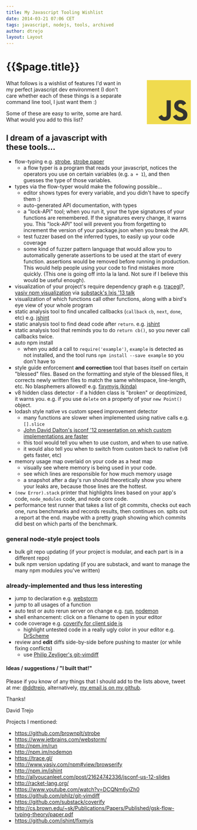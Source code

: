 ```yaml
---
title: My Javascript Tooling Wishlist
date: 2014-03-21 07:06 CET
tags: javascript, nodejs, tools, archived
author: dtrejo
layout: Layout
---
```

# {{$page.title}}

<img src="./images/js-logo.png" height="120px" style="float:right; padding: 0 0 3.2rem 3.2rem;" />

What follows is a wishlist of features I'd want in my perfect javascript
dev environment (I don't care whether each of these things is a separate command
line tool, I just want them :)

<!-- more -->

Some of these are easy to write, some are hard. What would you add to this list?

## I dream of a javascript with these tools...
- flow-typing e.g. [strobe][1], [strobe paper][15]
  - a flow typer is a program that reads your javascript, notices the
    operators you use on certain variables (e.g. `a + 1`), and then guesses
    the type of those variables.
- types via the flow-typer would make the following possible...
  - editor shows types for every variable, and you didn't have to specify them
    :)
  - auto-generated API documentation, with types
  - a "lock-API" tool; when you run it, your the type signatures of your
    functions are remembered. If the signatures every change, it warns you.
    This "lock-API" tool will prevent you from forgetting to increment the
    version of your package.json when you break the API.
  - test fuzzer based on the inferred types, to easily up your code coverage
  - some kind of fuzzer pattern language that would allow you to automatically
    generate assertions to be used at the start of every function. assertions
    would be removed before running in production. This would help people
    using your code to find mistakes more quickly. (This one is going off into
    la la land. Not sure if I believe this would be useful enough).
- visualization of your project's require dependency graph e.g. [tracegl][5]?, [yasiv npm visualization][6] via [substack's lxjs '13 talk][10]
- visualization of which functions call other functions, along with a bird's eye
  view of your whole program
- static analysis tool to find uncalled callbacks (`callback` `cb`, `next`,
  `done`, etc) e.g. [jshint][7]
- static analysis tool to find dead code after `return`. e.g. [jshint][7]
- static analysis tool that reminds you to do `return cb()`, so you never call
  callbacks twice.
- auto npm install
  - when you add a call to `require('example')`, `example` is detected as not
    installed, and the tool runs `npm install --save example` so you don't
    have to
- style guide enforcement **and correction** tool that bases itself on certain
  "blessed" files. Based on the formatting and style of the blessed files, it
  corrects newly written files to match the same whitespace, line-length, etc.
  No blasphemers allowed! e.g. [fixymyjs (kinda)][16]
- v8 hidden class detector - if a hidden class is "broken" or deoptimized, it
  warns you. e.g. if you use `delete` on a property of your `new Point()`
  object.
- lodash style native vs custom speed improvement detector
  - many functions are slower when implemented using native calls e.g. `[].slice`
  - [John David Dalton's jsconf '12 presentation on which custom implementations are faster][8]
  - this tool would tell you when to use custom, and when to use native.
  - it would also tell you when to switch from custom back to native (v8 gets
    faster, etc)
- memory usage map overlaid on your code as a heat map
  - visually see where memory is being used in your code.
  - see which lines are responsible for how much memory usage
  - a snapshot after a day's run should theoretically show you where your
    leaks are, because those lines are the hottest.
- `(new Error).stack` printer that highlights lines based on your app's code,
  `node_modules` code, and node core code.
- performance test runner that takes a list of git commits, checks out each one,
  runs benchmarks and records results, then continues on. spits out a report at
  the end. maybe with a pretty graph showing which commits did best on which
  parts of the benchmark.

### general node-style project tools
- bulk git repo updating (if your project is modular, and each part is in a
  different repo)
- bulk npm version updating (if you are substack, and want to manage the many
  npm modules you've written)

### already-implemented and thus less interesting
- jump to declaration e.g. [webstorm][2]
- jump to all usages of a function
- auto test or auto rerun server on change e.g. [run][3], [nodemon][4]
- shell enhancement: click on a filename to open in your editor
- code coverage e.g. [coverify for client side js][14]
  - highlight untested code in a really ugly color in your editor
    e.g. [DrScheme][9]
- review and **edit** diffs side-by-side before pushing to master (or while fixing
  conflicts)
  - use [Philip Zeyliger's git-vimdiff][13]

#### Ideas / suggestions / "I built that!"
Please if you know of any things that I should add to the lists above, tweet
at me: [@ddtrejo][11], alternatively, [my email is on my github][12].

Thanks!

David Trejo

[1]: https://github.com/brownplt/strobe
[2]: https://www.jetbrains.com/webstorm/
[3]: http://npm.im/run
[4]: http://npm.im/nodemon
[5]: https://trace.gl/
[6]: http://www.yasiv.com/npm#view/browserify
[7]: http://npm.im/jshint
[8]: http://allyoucanleet.com/post/21624742336/jsconf-us-12-slides
[9]: http://racket-lang.org/
[10]:https://www.youtube.com/watch?v=DCQNm6yiZh0
[13]:https://github.com/philz/git-vimdiff
[14]:https://github.com/substack/coverify
[15]:http://cs.brown.edu/~sk/Publications/Papers/Published/gsk-flow-typing-theory/paper.pdf
[16]:https://github.com/jshint/fixmyjs

[11]:http://twitter.com/ddtrejo
[12]:https://github.com/dtrejo

Projects I mentioned:

- <https://github.com/brownplt/strobe>
- <https://www.jetbrains.com/webstorm/>
- <http://npm.im/run>
- <http://npm.im/nodemon>
- <https://trace.gl/>
- <http://www.yasiv.com/npm#view/browserify>
- <http://npm.im/jshint>
- <http://allyoucanleet.com/post/21624742336/jsconf-us-12-slides>
- <http://racket-lang.org/>
- <https://www.youtube.com/watch?v=DCQNm6yiZh0>
- <https://github.com/philz/git-vimdiff>
- <https://github.com/substack/coverify>
- <http://cs.brown.edu/~sk/Publications/Papers/Published/gsk-flow-typing-theory/paper.pdf>
- <https://github.com/jshint/fixmyjs>
